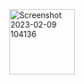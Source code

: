 <img width="117" alt="Screenshot 2023-02-09 104136" src="https://user-images.githubusercontent.com/126279353/221253821-b2c47c0d-101e-45c2-984b-b1bd780c56d9.png">
